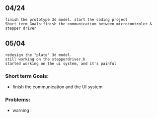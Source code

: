 ## 04/24
    finish the prototype 3d model. start the coding project
    Short term Goals:finish the communication between microcontroler & stepper driver

## 05/04
    redesign the "plate" 3d model.
    still working on the stepperdriver.h
    started working on the ui system, and it's painful
### Short term Goals: 
- finish the communication and the UI system
### Problems:
- warning : 